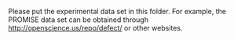 Please put the experimental data set in this folder.
For example, the PROMISE data set can be obtained through http://openscience.us/repo/defect/ or other websites.